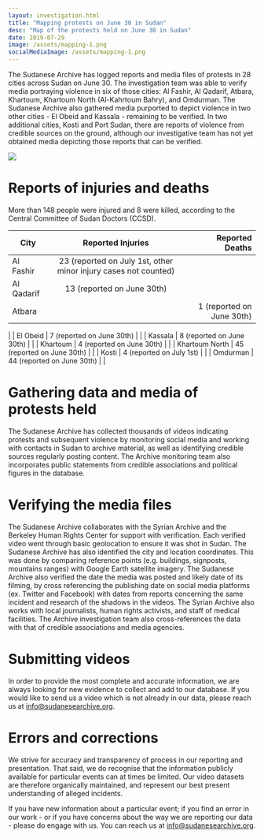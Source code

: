 ```yaml
---
layout: investigation.html
title: "Mapping protests on June 30 in Sudan"
desc: "Map of the protests held on June 30 in Sudan"
date: 2019-07-29
image: /assets/mapping-1.png
socialMediaImage: /assets/mapping-1.png
---
```

The Sudanese Archive has logged reports and media files of protests in 28 cities across Sudan on June 30. The investigation team was able to verify media portraying violence in six of those cities: Al Fashir, Al Qadarif, Atbara, Khartoum, Khartoum North (Al-Kahrtoum Bahry), and Omdurman. The Sudanese Archive also gathered media purported to depict violence in two other cities - El Obeid and Kassala - remaining to be verified. In two additional cities, Kosti and Port Sudan, there are reports of violence from credible sources on the ground, although our investigative team has not yet obtained media depicting those reports that can be verified.

<div class='tableauPlaceholder' id='viz1564417957658' style='position: relative'><noscript><a href='#'><img alt=' ' src='https:&#47;&#47;public.tableau.com&#47;static&#47;images&#47;Su&#47;SudaneseArchive-MapofJune30protests&#47;Forembedding&#47;1_rss.png' style='border: none' /></a></noscript><object class='tableauViz'  style='display:none;'><param name='host_url' value='https%3A%2F%2Fpublic.tableau.com%2F' /> <param name='embed_code_version' value='3' /> <param name='site_root' value='' /><param name='name' value='SudaneseArchive-MapofJune30protests&#47;Forembedding' /><param name='tabs' value='no' /><param name='toolbar' value='yes' /><param name='static_image' value='https:&#47;&#47;public.tableau.com&#47;static&#47;images&#47;Su&#47;SudaneseArchive-MapofJune30protests&#47;Forembedding&#47;1.png' /> <param name='animate_transition' value='yes' /><param name='display_static_image' value='yes' /><param name='display_spinner' value='yes' /><param name='display_overlay' value='yes' /><param name='display_count' value='yes' /></object></div>                <script type='text/javascript'>                    var divElement = document.getElementById('viz1564417957658');                    var vizElement = divElement.getElementsByTagName('object')[0];                    vizElement.style.minWidth='420px';vizElement.style.maxWidth='650px';vizElement.style.width='100%';vizElement.style.minHeight='587px';vizElement.style.maxHeight='887px';vizElement.style.height=(divElement.offsetWidth*0.75)+'px';                    var scriptElement = document.createElement('script');                    scriptElement.src = 'https://public.tableau.com/javascripts/api/viz_v1.js';                    vizElement.parentNode.insertBefore(scriptElement, vizElement);                </script>


# Reports of injuries and deaths

More than 148 people were injured and 8 were killed, according to the Central Committee of Sudan Doctors (CCSD).

| City   | Reported Injuries   | Reported Deaths   |
| ------------- |:-------------:| -----:|
| Al Fashir      | 23 (reported on July 1st, other minor injury cases not counted) | |
| Al Qadarif      | 13 (reported on  June 30th) | |
| Atbara | | 1 (reported on  June 30th) |
|
| El Obeid | 7 (reported on June 30th) | |
| Kassala | 8 (reported on June 30th) | |
| Khartoum | 4 (reported on June 30th) | |
| Khartoum North | 45 (reported on June 30th) | |
| Kosti | 4 (reported on July 1st) | |
| Omdurman | 44 (reported on  June 30th) | |

# Gathering data and media of protests held

The Sudanese Archive has collected thousands of videos indicating protests and subsequent violence by monitoring social media and working with contacts in Sudan to archive material, as well as identifying credible sources regularly posting content. The Archive monitoring team also incorporates public statements from credible associations and political figures in the database.


# Verifying the media files

The Sudanese Archive collaborates with the Syrian Archive and the Berkeley Human Rights Center for support with verification.
Each verified video went through basic geolocation to ensure it was shot in Sudan. The Sudanese Archive has also identified the city and location coordinates. This was done by comparing reference points (e.g. buildings, signposts, mountains ranges) with Google Earth satellite imagery.
The Sudanese Archive also verified the date the media was posted and likely date of its filming, by cross referencing the publishing date on social media platforms (ex. Twitter and Facebook) with dates from reports concerning the same incident and research of the shadows in the videos.
The Syrian Archive also works with local journalists, human rights activists, and staff of medical facilities.  The Archive investigation team also cross-references the data with that of credible associations and media agencies.

# Submitting videos

In order to provide the most complete and accurate information, we are always looking for new evidence to collect and add to our database. If you would like to send us a video which is not already in our data, please reach us at info@sudanesearchive.org.

# Errors and corrections

We strive for accuracy and transparency of process in our reporting and presentation. That said, we do recognise that the information publicly available for particular events can at times be limited. Our video datasets are therefore organically maintained, and represent our best present understanding of alleged incidents.

If you have new information about a particular event; if you find an error in our work - or if you have concerns about the way we are reporting our data - please do engage with us. You can reach us at info@sudanesearchive.org.

